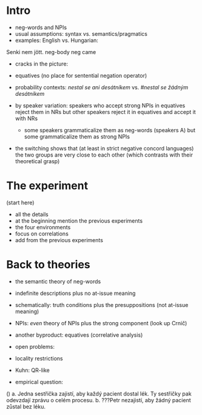 # Intro

- neg-words and NPIs
- usual assumptions: syntax vs. semantics/pragmatics
- examples: English vs. Hungarian:

Senki 		nem jött.
neg-body 	neg came 

- cracks in the picture:
- equatives (no place for sentential negation operator)
- probability contexts: _nestal se ani desátníkem_ vs. _#nestal se žádným desátníkem_
- by speaker variation: speakers who accept strong NPIs in equatives reject them in NRs but other speakers reject it in equatives and accept it with NRs
	
	- some speakers grammaticalize them as neg-words (speakers A) but some grammaticalize them as strong NPIs

- the switching shows that (at least in strict negative concord languages) the two groups are very close to each other (which contrasts with their theoretical grasp)

# The experiment

(start here)

- all the details
- at the beginning mention the previous experiments
- the four environments
- focus on correlations
- add from the previous experiments

# Back to theories

- the semantic theory of neg-words
- indefinite descriptions plus no at-issue meaning
- schematically: truth conditions plus the presuppositions (not at-issue meaning)
- NPIs: *even* theory of NPIs plus the strong component (look up Crnič)
- another byproduct: equatives (correlative analysis)

- open problems:
- locality restrictions
- Kuhn: QR-like
- empirical question:

()	a. Jedna sestřička zajistí, aby každý pacient dostal lék. Ty sestřičky pak odevzdají zprávu o celém procesu.
	b. ???Petr nezajistí, aby žádný pacient zůstal bez léku.